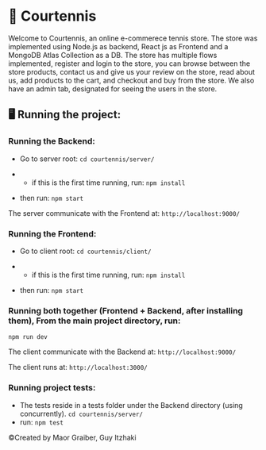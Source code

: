 # :tennis: Courtennis
Welcome to Courtennis, an online e-commerece tennis store.
The store was implemented using Node.js as backend, React js as Frontend and a MongoDB Atlas Collection as a DB.
The store has multiple flows implemented, register and login to the store, you can browse between the store products, contact us and give us your review on the store, read about us, add products to the cart, and checkout and buy from the store.
We also have an admin tab, designated for seeing the users in the store.

## :desktop_computer: Running the project: 
### Running the Backend:
* Go to server root:
`cd courtennis/server/`

* * if this is the first time running, run:
`npm install`

* then run:
`npm start`


The server communicate with the Frontend at:
`http://localhost:9000/`

### Running the Frontend:
* Go to client root:
`cd courtennis/client/`
* * if this is the first time running, run:
`npm install`

* then run:
`npm start`

### Running both together (Frontend + Backend, after installing them), From the main project directory, run:
`npm run dev`

The client communicate with the Backend at:
`http://localhost:9000/`

The client runs at:
`http://localhost:3000/`

### Running project tests:
* The tests reside in a tests folder under the Backend directory (using concurrently).
`cd courtennis/server/`
* run:
`npm test`


:copyright:Created by Maor Graiber, Guy Itzhaki